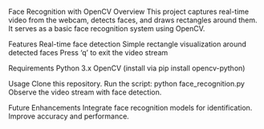 Face Recognition with OpenCV
Overview
This project captures real-time video from the webcam, detects faces, and draws rectangles around them. It serves as a basic face recognition system using OpenCV.

Features
Real-time face detection
Simple rectangle visualization around detected faces
Press ‘q’ to exit the video stream

Requirements
Python 3.x
OpenCV (install via pip install opencv-python)

Usage
Clone this repository.
Run the script: python face_recognition.py
Observe the video stream with face detection.

Future Enhancements
Integrate face recognition models for identification.
Improve accuracy and performance.
